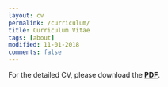 ```yaml
---
layout: cv
permalink: /curriculum/
title: Curriculum Vitae
tags: [about]
modified: 11-01-2018
comments: false
---
```



For the detailed CV, please download the [**PDF**](https://www.dropbox.com/s/tfvso5on5ybcacv/ghattab_cv.pdf?dl=0).



